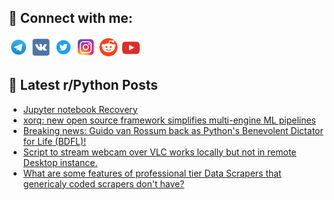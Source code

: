 ## 🔎 Connect with me:
[<img src="https://github.com/bullbesh/bullbesh/blob/main/images/Telegram.png" width="32" height="32" />](https://t.me/bullbesh)
[<img src="https://github.com/bullbesh/bullbesh/blob/main/images/VK.png" width="32" height="32" />](https://vk.com/bullbesh)
[<img src="https://github.com/bullbesh/bullbesh/blob/main/images/Twitter.png" width="32" height="32" />](https://twitter.com/bullbesh1)
[<img src="https://github.com/bullbesh/bullbesh/blob/main/images/Instagram.png" width="32" height="32" />](https://www.instagram.com/bullbesh)
[<img src="https://github.com/bullbesh/bullbesh/blob/main/images/Reddit.png" width="32" height="32" />](https://www.reddit.com/user/bullbesh)
[<img src="https://github.com/bullbesh/bullbesh/blob/main/images/YouTube.png" width="32" height="32" />](https://www.youtube.com/channel/UCtfjRs6uzgq5mfm8S06WTcg)

## 📕 Latest r/Python Posts
<!-- BLOG-POST-LIST:START -->
- [Jupyter notebook Recovery](https://www.reddit.com/r/Python/comments/1jp17ia/jupyter_notebook_recovery/)
- [xorq: new open source framework simplifies multi-engine ML pipelines](https://www.reddit.com/r/Python/comments/1joxycb/xorq_new_open_source_framework_simplifies/)
- [Breaking news: Guido van Rossum back as Python&#39;s Benevolent Dictator for Life &lpar;BDFL&rpar;!](https://www.reddit.com/r/Python/comments/1jowzs2/breaking_news_guido_van_rossum_back_as_pythons/)
- [Script to stream webcam over VLC works locally but not in remote Desktop instance.](https://www.reddit.com/r/Python/comments/1joutqc/script_to_stream_webcam_over_vlc_works_locally/)
- [What are some features of professional tier Data Scrapers that genericaly coded scrapers don&#39;t have?](https://www.reddit.com/r/Python/comments/1jou1ab/what_are_some_features_of_professional_tier_data/)
<!-- BLOG-POST-LIST:END -->
